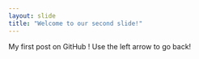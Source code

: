 ```yaml
---
layout: slide
title: "Welcome to our second slide!"
---
```

My first post on GitHub !
Use the left arrow to go back!
